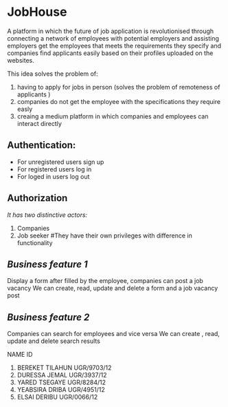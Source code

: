 # JobHouse
  A platform in which the future of job application is revolutionised through connecting a network of employees with potential employers and assisting employers get the employees that meets the requirements they specify and companies find applicants easily based on their profiles uploaded on the websites.
  
 This idea  solves the problem of:

  1. having to apply for jobs  in person (solves the problem of remoteness of applicants )
  2. companies do not get the employee with the specifications they require easly
  3. creaing a medium platform in which companies and employees can interact directly 


## Authentication: 
* For unregistered users sign up 
* For registered users log in
* For loged in users log out

## Authorization
*It has two distinctive actors:*
1. Companies
2. Job seeker
#They have their own privileges with difference in functionality

## *Business feature 1*
Display a form after filled by the employee, companies can post a job vacancy 
We can create, read, update and delete a form and a job vacancy post

## *Business feature 2*
Companies can search for employees and vice versa 
We can create , read, update and delete search results


   NAME                                    ID
1. BEREKET TILAHUN                     UGR/9703/12
2. DURESSA JEMAL                       UGR/3937/12
3. YARED TSEGAYE                       UGR/8284/12   
4. YEABSIRA DRIBA                      UGR/4951/12
5. ELSAI DERIBU                        UGR/0066/12


 

